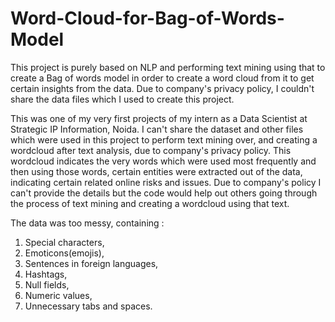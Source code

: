 # Word-Cloud-for-Bag-of-Words-Model
This project is purely based on NLP and performing text mining using that to create a Bag of words model in order to create a word cloud from it to get certain insights from the data. Due to company's privacy policy, I couldn't share the data files which I used to create this project.

This was one of my very first projects of my intern as a Data Scientist at Strategic IP Information, Noida.
I can't share the dataset and other files which were used in this project to perform text mining over, and creating a
wordcloud after text analysis, due to company's privacy policy. This wordcloud indicates the very words which were used most frequently and then using those words, certain entities were extracted out of the data, indicating certain related online risks and issues. Due to company's policy I can't provide the details but the code would help out others going through the process of text mining and creating
a wordcloud using that text.

The data was too messy, containing :
1. Special characters, 
2. Emoticons(emojis), 
3. Sentences in foreign languages,
4. Hashtags,
5. Null fields,
6. Numeric values,
7. Unnecessary tabs and spaces.
